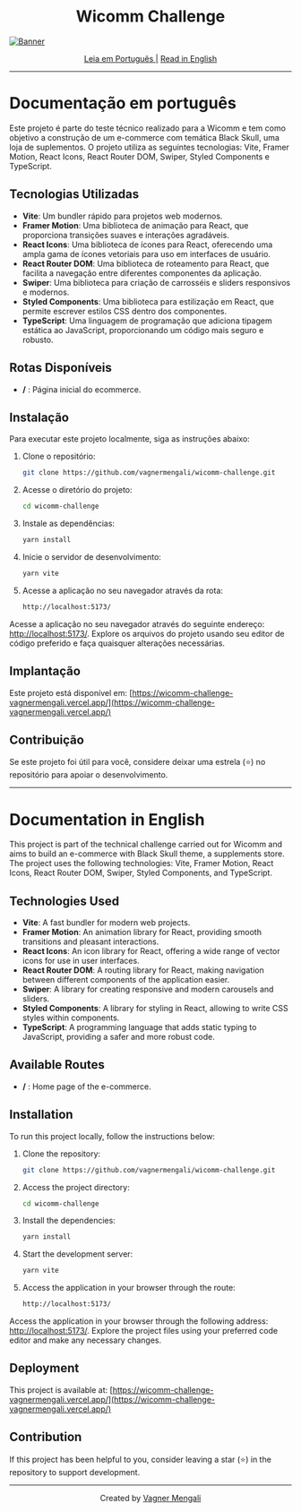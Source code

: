 <h1 align="center">
  Wicomm Challenge
</h1>

[![Banner](https://github.com/vagnermengali/wicomm-challenge/blob/main/src/assets/images/banner.png)](https://vagnermengali.github.io/wicomm-challenge/)

<div align="center">
   <a href="#documentação-em-português">Leia em Português |</a>
  <a href="#documentation-in-english">Read in English</a>
</div>

---

# Documentação em português

Este projeto é parte do teste técnico realizado para a Wicomm e tem como objetivo a construção de um e-commerce com temática Black Skull, uma loja de suplementos. O projeto utiliza as seguintes tecnologias: Vite, Framer Motion, React Icons, React Router DOM, Swiper, Styled Components e TypeScript.

## Tecnologias Utilizadas

- **Vite**: Um bundler rápido para projetos web modernos.
- **Framer Motion**: Uma biblioteca de animação para React, que proporciona transições suaves e interações agradáveis.
- **React Icons**: Uma biblioteca de ícones para React, oferecendo uma ampla gama de ícones vetoriais para uso em interfaces de usuário.
- **React Router DOM**: Uma biblioteca de roteamento para React, que facilita a navegação entre diferentes componentes da aplicação.
- **Swiper**: Uma biblioteca para criação de carrosséis e sliders responsivos e modernos.
- **Styled Components**: Uma biblioteca para estilização em React, que permite escrever estilos CSS dentro dos componentes.
- **TypeScript**: Uma linguagem de programação que adiciona tipagem estática ao JavaScript, proporcionando um código mais seguro e robusto.

## Rotas Disponíveis

- **/** : Página inicial do ecommerce.

## Instalação

Para executar este projeto localmente, siga as instruções abaixo:

1. Clone o repositório:

   ```bash
   git clone https://github.com/vagnermengali/wicomm-challenge.git

2. Acesse o diretório do projeto:

   ```bash
   cd wicomm-challenge

3. Instale as dependências:

   ```bash
   yarn install

4. Inicie o servidor de desenvolvimento:

   ```bash
   yarn vite

5. Acesse a aplicação no seu navegador através da rota:

   ```bash
   http://localhost:5173/

Acesse a aplicação no seu navegador através do seguinte endereço: [http://localhost:5173/](http://localhost:5173/). Explore os arquivos do projeto usando seu editor de código preferido e faça quaisquer alterações necessárias.

## Implantação

Este projeto está disponível em: [https://wicomm-challenge-vagnermengali.vercel.app/](https://wicomm-challenge-vagnermengali.vercel.app/)

## Contribuição

Se este projeto foi útil para você, considere deixar uma estrela (⭐) no repositório para apoiar o desenvolvimento.

---

# Documentation in English

This project is part of the technical challenge carried out for Wicomm and aims to build an e-commerce with Black Skull theme, a supplements store. The project uses the following technologies: Vite, Framer Motion, React Icons, React Router DOM, Swiper, Styled Components, and TypeScript.

## Technologies Used

- **Vite**: A fast bundler for modern web projects.
- **Framer Motion**: An animation library for React, providing smooth transitions and pleasant interactions.
- **React Icons**: An icon library for React, offering a wide range of vector icons for use in user interfaces.
- **React Router DOM**: A routing library for React, making navigation between different components of the application easier.
- **Swiper**: A library for creating responsive and modern carousels and sliders.
- **Styled Components**: A library for styling in React, allowing to write CSS styles within components.
- **TypeScript**: A programming language that adds static typing to JavaScript, providing a safer and more robust code.

## Available Routes

- **/** : Home page of the e-commerce.

## Installation

To run this project locally, follow the instructions below:

1. Clone the repository:

   ```bash
   git clone https://github.com/vagnermengali/wicomm-challenge.git

2. Access the project directory:

   ```bash
   cd wicomm-challenge

3. Install the dependencies:

   ```bash
   yarn install

4. Start the development server:

   ```bash
   yarn vite

5. Access the application in your browser through the route:

   ```bash
   http://localhost:5173/

Access the application in your browser through the following address: [http://localhost:5173/](http://localhost:5173/). Explore the project files using your preferred code editor and make any necessary changes.

## Deployment

This project is available at: [https://wicomm-challenge-vagnermengali.vercel.app/](https://wicomm-challenge-vagnermengali.vercel.app/)

## Contribution

If this project has been helpful to you, consider leaving a star (⭐) in the repository to support development.

---

<div align="center">
   <span>Created by </span><a href="https://github.com/vagnermengali">Vagner Mengali</a>
</div>
